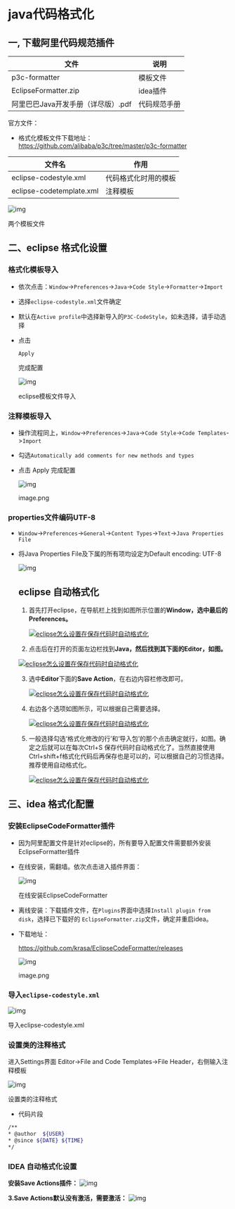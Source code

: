 # java代码格式化

## 一, 下载阿里代码规范插件

| 文件                               | 说明         |
| ---------------------------------- | ------------ |
| p3c-formatter                      | 模板文件     |
| EclipseFormatter.zip               | idea插件     |
| 阿里巴巴Java开发手册（详尽版）.pdf | 代码规范手册 |

官方文件：

- 格式化模板文件下载地址：https://github.com/alibaba/p3c/tree/master/p3c-formatter

| 文件名                   | 作用                 |
| ------------------------ | -------------------- |
| eclipse-codestyle.xml    | 代码格式化时用的模板 |
| eclipse-codetemplate.xml | 注释模板             |



![img](https://upload-images.jianshu.io/upload_images/13732217-537ac14ae7f678af.png?imageMogr2/auto-orient/strip|imageView2/2/w/998/format/webp)

两个模板文件

## 二、eclipse 格式化设置

### 格式化模板导入

- 依次点击：`Window`->`Preferences`->`Java`->`Code Style`->`Formatter`->`Import`

- 选择`eclipse-codestyle.xml`文件确定

- 默认在`Active profile`中选择新导入的`P3C-CodeStyle`，如未选择，请手动选择

- 点击

  ```
  Apply
  ```

  完成配置

  

  ![img](https://upload-images.jianshu.io/upload_images/13732217-7b7c29f141f5d7ff.png?imageMogr2/auto-orient/strip|imageView2/2/w/811/format/webp)

  eclipse模板文件导入

### 注释模板导入

- 操作流程同上，`Window`->`Preferences`->`Java`->`Code Style`->`Code Templates`->`Import`

- 勾选`Automatically add comments for new methods and types`

- 点击 Apply 完成配置

  

  ![img](https://upload-images.jianshu.io/upload_images/13732217-7bb520bea2af6702.png?imageMogr2/auto-orient/strip|imageView2/2/w/870/format/webp)

  image.png

### properties文件编码UTF-8

- `Window`->`Preferences`->`General`->`Content Types`->`Text`->`Java Properties File`

- 将Java Properties File及下属的所有项均设定为Default encoding: UTF-8

  ![img](https://upload-images.jianshu.io/upload_images/13732217-35385e39e9930369.png?imageMogr2/auto-orient/strip|imageView2/2/w/810/format/webp)

  ## eclipse 自动格式化

  1. 首先打开eclipse，在导航栏上找到如图所示位置的**Window，**选中最后的**Preferences。**

     [![eclipse怎么设置在保存代码时自动格式化](https://imgsa.baidu.com/exp/w=500/sign=75be4896f7f2b211e42e854efa816511/e61190ef76c6a7efab9d86c3f1faaf51f2de669f.jpg)](http://jingyan.baidu.com/album/48b37f8dca54411a65648851.html?picindex=1)

  2.  点击后在打开的页面左边栏找到**Java，**然后找到其下面的**Editor，**如图**。**

     [![eclipse怎么设置在保存代码时自动格式化](https://imgsa.baidu.com/exp/w=500/sign=0fd0f908eb1190ef01fb92dffe199df7/32fa828ba61ea8d377fa5de19b0a304e241f587e.jpg)](http://jingyan.baidu.com/album/48b37f8dca54411a65648851.html?picindex=2)

  3. 选中**Editor**下面的**Save Action**，在右边内容栏修改即可。

     [![eclipse怎么设置在保存代码时自动格式化](https://imgsa.baidu.com/exp/w=500/sign=fdde8a08ad44ad342ebf8787e0a00c08/b58f8c5494eef01f56d43020ecfe9925bd317d16.jpg)](http://jingyan.baidu.com/album/48b37f8dca54411a65648851.html?picindex=3)

  4. 右边各个选项如图所示，可以根据自己需要选择。

     [![eclipse怎么设置在保存代码时自动格式化](https://imgsa.baidu.com/exp/w=500/sign=486f8417711ed21b79c92ee59d6cddae/aec379310a55b319243f97904fa98226cefc1714.jpg)](http://jingyan.baidu.com/album/48b37f8dca54411a65648851.html?picindex=4)

  5. 一般选择勾选‘格式化修改的行’和‘导入包’的那个点击确定就行，如图。确定之后就可以在每次Ctrl+S 保存代码时自动格式化了。当然直接使用Ctrl+shift+f格式化代码后再保存也是可以的，可以根据自己的习惯选择。推荐使用自动格式化。

     [![eclipse怎么设置在保存代码时自动格式化](https://imgsa.baidu.com/exp/w=500/sign=10b8ebc2733e6709be0045ff0bc69fb8/34fae6cd7b899e51b88d2df14ea7d933c9950dd7.jpg)](http://jingyan.baidu.com/album/48b37f8dca54411a65648851.html?picindex=5)

## 三、idea 格式化配置

### 安装EclipseCodeFormatter插件

- 因为阿里配置文件是针对eclipse的，所有要导入配置文件需要额外安装EclipseFormatter插件

- 在线安装，需翻墙。依次点击进入插件界面：

  ![img](https://upload-images.jianshu.io/upload_images/13732217-4a86d63b11a07a39.png?imageMogr2/auto-orient/strip|imageView2/2/w/1200/format/webp)

  在线安装EclipseCodeFormatter

- 离线安装：下载插件文件，在`Plugins`界面中选择`Install plugin from disk`，选择已下载好的 `EclipseFormatter.zip`文件，确定并重启idea。

- 下载地址：

  https://github.com/krasa/EclipseCodeFormatter/releases

  

  ![img](https://upload-images.jianshu.io/upload_images/13732217-fcaab43d52cdcfa4.png?imageMogr2/auto-orient/strip|imageView2/2/w/692/format/webp)

  image.png

###  导入`eclipse-codestyle.xml`

 

![img](https://upload-images.jianshu.io/upload_images/13732217-b064bf1d15301a32.png?imageMogr2/auto-orient/strip|imageView2/2/w/1200/format/webp)

导入eclipse-codestyle.xml



### 设置类的注释格式

进入Settings界面 Editor->File and Code Templates->File Header，右侧输入注释模板

![img](https://upload-images.jianshu.io/upload_images/13732217-d5325bc8d104215a.png?imageMogr2/auto-orient/strip|imageView2/2/w/1200/format/webp)

设置类的注释格式

- 代码片段

```bash
/**
* @author  ${USER}
* @since ${DATE} ${TIME} 
*/
```



###  IDEA 自动格式化设置

**安装Save Actions插件：**
![img](http://javashizhan.com/img/A018_1.png)

**3.Save Actions默认没有激活，需要激活：**
![img](http://javashizhan.com/img/A018_0.png)

 